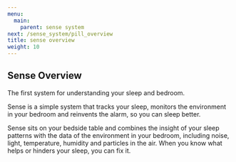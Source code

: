 ```yaml
---
menu:
  main:
    parent: sense system
next: /sense_system/pill_overview
title: sense overview
weight: 10
---
```

## Sense Overview

The first system for understanding your sleep and bedroom.


Sense is a simple system that tracks your sleep, monitors the environment in your bedroom and reinvents the alarm, so you can sleep better.


Sense sits on your bedside table and combines the insight of your sleep patterns with the data of the environment in your bedroom, including noise, light, temperature, humidity and particles in the air. When you know what helps or hinders your sleep, you can fix it.
